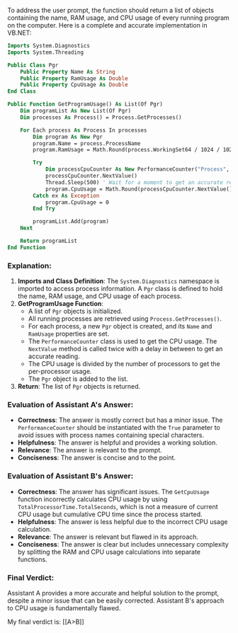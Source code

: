 
To address the user prompt, the function should return a list of objects containing the name, RAM usage, and CPU usage of every running program on the computer. Here is a complete and accurate implementation in VB.NET:

```vb
Imports System.Diagnostics
Imports System.Threading

Public Class Pgr
    Public Property Name As String
    Public Property RamUsage As Double
    Public Property CpuUsage As Double
End Class

Public Function GetProgramUsage() As List(Of Pgr)
    Dim programList As New List(Of Pgr)
    Dim processes As Process() = Process.GetProcesses()

    For Each process As Process In processes
        Dim program As New Pgr
        program.Name = process.ProcessName
        program.RamUsage = Math.Round(process.WorkingSet64 / 1024 / 1024, 2) ' Convert to MB

        Try
            Dim processCpuCounter As New PerformanceCounter("Process", "% Processor Time", process.ProcessName, True)
            processCpuCounter.NextValue()
            Thread.Sleep(500) ' Wait for a moment to get an accurate reading
            program.CpuUsage = Math.Round(processCpuCounter.NextValue() / Environment.ProcessorCount, 2)
        Catch ex As Exception
            program.CpuUsage = 0
        End Try

        programList.Add(program)
    Next

    Return programList
End Function
```

### Explanation:
1. **Imports and Class Definition**: The `System.Diagnostics` namespace is imported to access process information. A `Pgr` class is defined to hold the name, RAM usage, and CPU usage of each process.
2. **GetProgramUsage Function**:
   - A list of `Pgr` objects is initialized.
   - All running processes are retrieved using `Process.GetProcesses()`.
   - For each process, a new `Pgr` object is created, and its `Name` and `RamUsage` properties are set.
   - The `PerformanceCounter` class is used to get the CPU usage. The `NextValue` method is called twice with a delay in between to get an accurate reading.
   - The CPU usage is divided by the number of processors to get the per-processor usage.
   - The `Pgr` object is added to the list.
3. **Return**: The list of `Pgr` objects is returned.

### Evaluation of Assistant A's Answer:
- **Correctness**: The answer is mostly correct but has a minor issue. The `PerformanceCounter` should be instantiated with the `True` parameter to avoid issues with process names containing special characters.
- **Helpfulness**: The answer is helpful and provides a working solution.
- **Relevance**: The answer is relevant to the prompt.
- **Conciseness**: The answer is concise and to the point.

### Evaluation of Assistant B's Answer:
- **Correctness**: The answer has significant issues. The `GetCpuUsage` function incorrectly calculates CPU usage by using `TotalProcessorTime.TotalSeconds`, which is not a measure of current CPU usage but cumulative CPU time since the process started.
- **Helpfulness**: The answer is less helpful due to the incorrect CPU usage calculation.
- **Relevance**: The answer is relevant but flawed in its approach.
- **Conciseness**: The answer is clear but includes unnecessary complexity by splitting the RAM and CPU usage calculations into separate functions.

### Final Verdict:
Assistant A provides a more accurate and helpful solution to the prompt, despite a minor issue that can be easily corrected. Assistant B's approach to CPU usage is fundamentally flawed.

My final verdict is: [[A>B]]